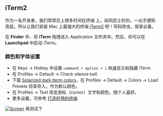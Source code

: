 ## iTerm2

作为一名开发者，我们常常花上很多时间在终端 上，如同武士的剑，一出手便知高低。所以让我们安装 Mac 上最强大的终端 [iTerm2](http://www.iterm2.com/) 吧！写码除虫，居家必备。

在 **Finder** 中，将 **iTerm** 拖拽进入 Application 文件夹中。然后，你可以在 **Launchpad** 中启动 iTerm。

### 颜色和字体设置

- 在 Keys -> Hotkey 中设置 `command + option + i` 快速显示和隐藏 iTerm
- 在 Profiles -> Default -> Check silence bell
- 下载 [Solarized dark iterm colors](https://github.com/altercation/solarized/tree/master/iterm2-colors-solarized)，在 Profiles -> Default -> Colors -> Load Presets 将其导入，作为默认颜色。
- 在 Profiles -> Text 改变游标（cursor）文字和颜色，随个人喜好。
- 更多设置，可参考 [打造好用的终端](http://imwuyu.me/talk-about/cool-iterm2.html/)

[![Screen](http://orangehat.u.qiniudn.com/iterm2-theme.png)](http://orangehat.u.qiniudn.com/iterm2-theme.png)
再测试下

